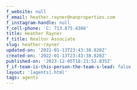 ```yaml
---
f_website: null
f_email: heather.rayner@nanproperties.com
f_instagram-handle: null
f_cell-phone: 'C: 713.875.4366'
title: Heather Rayner
f_title: Realtor Associate
slug: heather-rayner
updated-on: '2022-01-13T23:43:38.820Z'
created-on: '2022-01-13T23:43:38.820Z'
published-on: '2023-12-05T18:21:52.835Z'
f_if-team-is-this-person-the-team-s-lead: false
layout: '[agents].html'
tags: agents
---
```



